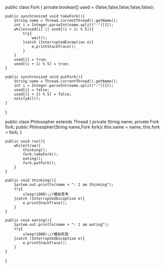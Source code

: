 public class Fork {
    private boolean[] used = {false,false,false,false,false};

    public synchronized void takeFork(){
        String name = Thread.currentThread().getName();
        int i = Integer.parseInt(name.split("-")[1]);
        while(used[i] || used[(i + 1) % 5]){
            try{
                wait();
            }catch (InterruptedException e){
                e.printStackTrace();
            }
        }
        used[i] = true;
        used[(i + 1) % 5] = true;
    }

    public synchronized void putFork(){
        String name = Thread.currentThread().getName();
        int i = Integer.parseInt(name.split("-")[1]);
        used[i] = false;
        used[(i + 1) % 5] = false;
        notifyAll();
    }
}


public class Philosopher extends Thread {
    private String name;
    private Fork fork;
    public Philosopher(String name,Fork fork){
        this.name = name;
        this.fork = fork;
    }

    public void run(){
        while(true){
            thinking();
            fork.takeFork();
            eating();
            fork.putFork();
        }
    }

    public void thinking(){
        System.out.println(name + ": I am thinking");
        try{
            sleep(1000);//模拟思考
        }catch (InterruptedException e){
            e.printStackTrace();
        }
    }

    public void eating(){
        System.out.println(name + ": I am eating");
        try{
            sleep(1000);//模拟吃饭
        }catch (InterruptedException e){
            e.printStackTrace();
        }
    }

}
